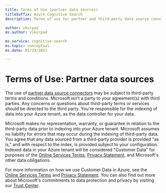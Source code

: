 ```yaml
---
title: Terms of Use (partner data sources)
titleSuffix: Azure Cognitive Search
description: Terms of use for partner and third-party data source connectors.

author: vkurpad
ms.author: vikurpad

ms.service: cognitive-search
ms.topic: conceptual
ms.date: 05/29/2021

---
```


# Terms of Use: Partner data sources

The use of [partner data source connectors](search-data-sources-gallery.md#data-sources-from-our-partners) may be subject to third-party terms and conditions. Microsoft isn't a party to your agreement(s) with third parties. Any concerns or questions about third-party terms or services should be directed to the third party. You're responsible for the indexing of data into your Azure tenant, as the data controller for your data.

Microsoft makes no representation, warranty, or guarantee in relation to the third-party data prior to indexing into your Azure tenant. Microsoft assumes no liability for errors that may occur during the indexing of third-party data. You agree that any data sourced from a third-party provider is provided "as is," and with respect to the index, is provided subject to your configuration. Indexed data in your Azure tenant will be considered "Customer Data" for purposes of the [Online Services Terms](https://www.microsoftvolumelicensing.com/DocumentSearch.aspx?Mode=3&DocumentTypeId=31), [Privacy Statement](https://privacy.microsoft.com/privacystatement), and Microsoft's other data obligations.

For more information on how we use Customer Data in Azure, see the [Online Services Terms](https://www.microsoftvolumelicensing.com/DocumentSearch.aspx?Mode=3&DocumentTypeId=31) and [Privacy Statement](https://privacy.microsoft.com/privacystatement). You can also find out more about Microsoft's commitments to data protection and privacy by visiting our [Trust Center](https://www.microsoft.com/trust-center).